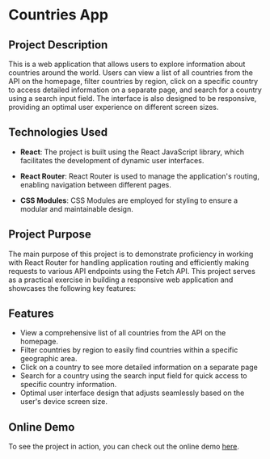 # Countries App

## Project Description

This is a web application that allows users to explore information about countries around the world. Users can view a list of all countries from the API on the homepage, filter countries by region, click on a specific country to access detailed information on a separate page, and search for a country using a search input field. The interface is also designed to be responsive, providing an optimal user experience on different screen sizes.

## Technologies Used

- **React**: The project is built using the React JavaScript library, which facilitates the development of dynamic user interfaces.

- **React Router**: React Router is used to manage the application's routing, enabling navigation between different pages.

- **CSS Modules**: CSS Modules are employed for styling to ensure a modular and maintainable design.

## Project Purpose

The main purpose of this project is to demonstrate proficiency in working with React Router for handling application routing and efficiently making requests to various API endpoints using the Fetch API. This project serves as a practical exercise in building a responsive web application and showcases the following key features:

## Features

- View a comprehensive list of all countries from the API on the homepage.
- Filter countries by region to easily find countries within a specific geographic area.
- Click on a country to see more detailed information on a separate page
- Search for a country using the search input field for quick access to specific country information.
- Optimal user interface design that adjusts seamlessly based on the user's device screen size.

## Online Demo

To see the project in action, you can check out the online demo [here](https://martinezfabian.github.io/CountriesApp-React/).
